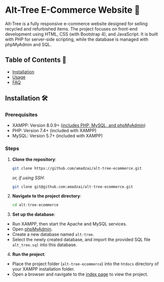 # Alt-Tree E-Commerce Website :evergreen_tree:	
Alt-Tree is a fully responsive e-commerce website designed for selling recycled and refurbished items. The project focuses on front-end development using HTML, CSS (with Bootstrap 4), and JavaScript.
It is built with PHP for server-side scripting, while the database is managed with phpMyAdmin and SQL. 

## Table of Contents :scroll:
- [Installation](#installation-hammer_and_wrench)
- [Usage](#usage-keyboard)
- [FAQ](#faq-question)

## Installation :hammer_and_wrench:
### Prerequisites
- XAMPP: Version 8.0.9+ ([includes PHP, MySQL, and phpMyAdmin](https://www.apachefriends.org/))
- PHP: Version 7.4+ (included with XAMPP)
- MySQL: Version 5.7+ (included with XAMPP)

### Steps
1. **Clone the repository**:
    ```bash
    git clone https://github.com/amadzai/alt-tree-ecommerce.git
    ```

   *or, if using SSH:*
    ```bash
    git clone git@github.com:amadzai/alt-tree-ecommerce.git
    ```

2. **Navigate to the project directory**:
    ```bash
    cd alt-tree-ecommerce
    ```

3. **Set up the database**:
- Run XAMPP, then start the Apache and MySQL services.
- Open [phpMyAdmin](http://localhost/phpmyadmin/).
- Create a new database named `alt-tree`.
- Select the newly created database, and import the provided SQL file `alt_tree.sql` into this database.

4. **Run the project**:
- Place the project folder (`alt-tree-ecommerce`) into the `htdocs` directory of your XAMPP installation folder.
- Open a browser and navigate to the [index page](http://localhost/alttreecopy/index.php) to view the project.